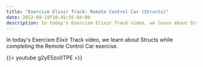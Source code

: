 ```yaml
---
title: "Exercism Elixir Track: Remote Control Car (Structs)"
date: 2022-09-19T10:45:55-04:00
description: In today's Exercism Elixir Track video, we learn about Structs while completing the Remote Control Car exercise.
---
```


In today's Exercism Elixir Track video, we learn about Structs while completing the Remote Control Car exercise.

{{< youtube g2yE5zo0TPE >}}
